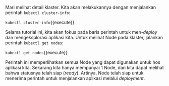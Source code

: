Mari melihat detail klaster. Kita akan melakukannya dengan menjalankan perintah `kubectl cluster-info`:

`kubectl cluster-info`{{execute}}

Selama tutorial ini, kita akan fokus pada baris perintah untuk men-_deploy_ dan mengeksplorasi aplikasi kita.
Untuk melihat Node pada klaster, jalankan perintah `kubectl get nodes`:

`kubectl get nodes`{{execute}}

Perintah ini memperlihatkan semua Node yang dapat digunakan untuk hos aplikasi kita. Sekarang kita hanya mempunyai 1 Node, dan kita dapat melihat bahwa statusnya telah siap (_ready_). Artinya, Node telah siap untuk menerima perintah untuk menjalankan aplikasi melalui _deployment_.
